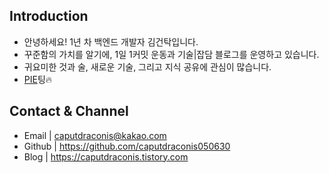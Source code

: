 ## Introduction
- 안녕하세요! 1년 차 백엔드 개발자 김건탁입니다.
- 꾸준함의 가치를 알기에, 1일 1커밋 운동과 기술|잡담 블로그를 운영하고 있습니다.
- 귀요미한 것과 술, 새로운 기술, 그리고 지식 공유에 관심이 많습니다.
- [PIE](https://pie.ink)팅🔥

## Contact & Channel
- Email | caputdraconis@kakao.com
- Github | https://github.com/caputdraconis050630
- Blog | https://caputdraconis.tistory.com
